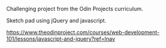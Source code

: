 Challenging project from the Odin Projects curriculum.  

Sketch pad using jQuery and javascript.

https://www.theodinproject.com/courses/web-development-101/lessons/javascript-and-jquery?ref=lnav
